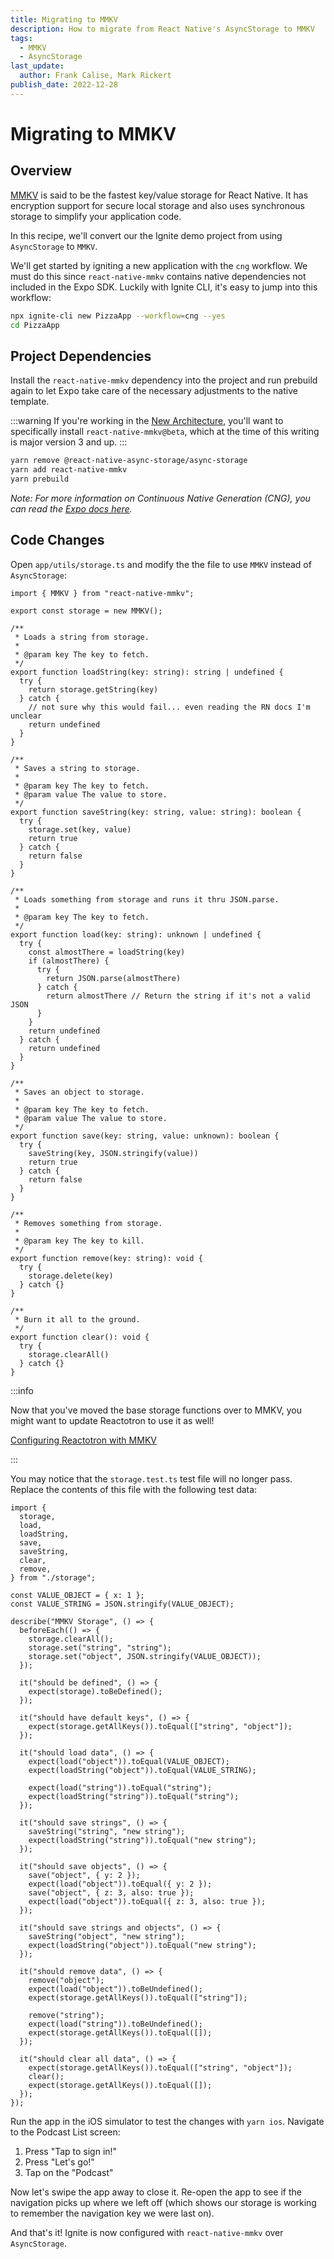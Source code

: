 ```yaml
---
title: Migrating to MMKV
description: How to migrate from React Native's AsyncStorage to MMKV
tags:
  - MMKV
  - AsyncStorage
last_update:
  author: Frank Calise, Mark Rickert
publish_date: 2022-12-28
---
```


# Migrating to MMKV

## Overview

[MMKV](https://github.com/mrousavy/react-native-mmkv) is said to be the fastest key/value storage for React Native. It has encryption support for secure local storage and also uses synchronous storage to simplify your application code.

In this recipe, we'll convert our the Ignite demo project from using `AsyncStorage` to `MMKV`.

We'll get started by igniting a new application with the `cng` workflow. We must do this since `react-native-mmkv` contains native dependencies not included in the Expo SDK. Luckily with Ignite CLI, it's easy to jump into this workflow:

```bash
npx ignite-cli new PizzaApp --workflow=cng --yes
cd PizzaApp
```

## Project Dependencies

Install the `react-native-mmkv` dependency into the project and run prebuild again to let Expo take care of the necessary adjustments to the native template.

:::warning
If you're working in the [New Architecture](https://reactnative.dev/docs/the-new-architecture/landing-page), you'll want to specifically install `react-native-mmkv@beta`, which at the time of this writing is major version 3 and up.
:::

```bash
yarn remove @react-native-async-storage/async-storage
yarn add react-native-mmkv
yarn prebuild
```

_Note: For more information on Continuous Native Generation (CNG), you can read the [Expo docs here](https://docs.expo.dev/workflow/continuous-native-generation/)._

## Code Changes

Open `app/utils/storage.ts` and modify the the file to use `MMKV` instead of `AsyncStorage`:

```tsx {1-10} show-lines
import { MMKV } from "react-native-mmkv";

export const storage = new MMKV();

/**
 * Loads a string from storage.
 *
 * @param key The key to fetch.
 */
export function loadString(key: string): string | undefined {
  try {
    return storage.getString(key)
  } catch {
    // not sure why this would fail... even reading the RN docs I'm unclear
    return undefined
  }
}

/**
 * Saves a string to storage.
 *
 * @param key The key to fetch.
 * @param value The value to store.
 */
export function saveString(key: string, value: string): boolean {
  try {
    storage.set(key, value)
    return true
  } catch {
    return false
  }
}

/**
 * Loads something from storage and runs it thru JSON.parse.
 *
 * @param key The key to fetch.
 */
export function load(key: string): unknown | undefined {
  try {
    const almostThere = loadString(key)
    if (almostThere) {
      try {
        return JSON.parse(almostThere)
      } catch {
        return almostThere // Return the string if it's not a valid JSON
      }
    }
    return undefined
  } catch {
    return undefined
  }
}

/**
 * Saves an object to storage.
 *
 * @param key The key to fetch.
 * @param value The value to store.
 */
export function save(key: string, value: unknown): boolean {
  try {
    saveString(key, JSON.stringify(value))
    return true
  } catch {
    return false
  }
}

/**
 * Removes something from storage.
 *
 * @param key The key to kill.
 */
export function remove(key: string): void {
  try {
    storage.delete(key)
  } catch {}
}

/**
 * Burn it all to the ground.
 */
export function clear(): void {
  try {
    storage.clearAll()
  } catch {}
}
```

:::info

Now that you've moved the base storage functions over to MMKV, you might want to update Reactotron to use it as well!

[Configuring Reactotron with MMKV](https://docs.infinite.red/reactotron/plugins/react-native-mmkv/)

:::

You may notice that the `storage.test.ts` test file will no longer pass. Replace the contents of this file with the following test data:

```tsx
import {
  storage,
  load,
  loadString,
  save,
  saveString,
  clear,
  remove,
} from "./storage";

const VALUE_OBJECT = { x: 1 };
const VALUE_STRING = JSON.stringify(VALUE_OBJECT);

describe("MMKV Storage", () => {
  beforeEach(() => {
    storage.clearAll();
    storage.set("string", "string");
    storage.set("object", JSON.stringify(VALUE_OBJECT));
  });

  it("should be defined", () => {
    expect(storage).toBeDefined();
  });

  it("should have default keys", () => {
    expect(storage.getAllKeys()).toEqual(["string", "object"]);
  });

  it("should load data", () => {
    expect(load("object")).toEqual(VALUE_OBJECT);
    expect(loadString("object")).toEqual(VALUE_STRING);

    expect(load("string")).toEqual("string");
    expect(loadString("string")).toEqual("string");
  });

  it("should save strings", () => {
    saveString("string", "new string");
    expect(loadString("string")).toEqual("new string");
  });

  it("should save objects", () => {
    save("object", { y: 2 });
    expect(load("object")).toEqual({ y: 2 });
    save("object", { z: 3, also: true });
    expect(load("object")).toEqual({ z: 3, also: true });
  });

  it("should save strings and objects", () => {
    saveString("object", "new string");
    expect(loadString("object")).toEqual("new string");
  });

  it("should remove data", () => {
    remove("object");
    expect(load("object")).toBeUndefined();
    expect(storage.getAllKeys()).toEqual(["string"]);

    remove("string");
    expect(load("string")).toBeUndefined();
    expect(storage.getAllKeys()).toEqual([]);
  });

  it("should clear all data", () => {
    expect(storage.getAllKeys()).toEqual(["string", "object"]);
    clear();
    expect(storage.getAllKeys()).toEqual([]);
  });
});
```

Run the app in the iOS simulator to test the changes with `yarn ios`. Navigate to the Podcast List screen:

1. Press "Tap to sign in!"
2. Press "Let's go!"
3. Tap on the "Podcast"

Now let's swipe the app away to close it. Re-open the app to see if the navigation picks up where we left off (which shows our storage is working to remember the navigation key we were last on).

And that's it! Ignite is now configured with `react-native-mmkv` over `AsyncStorage`.

